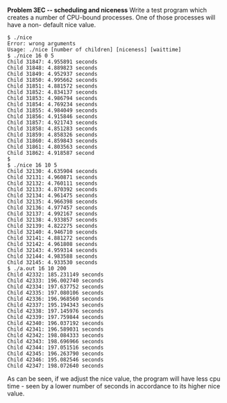 **Problem 3EC -- scheduling and niceness**
Write a test program which creates a number of CPU-bound processes. One of those processes will have a non-
default nice value.

```t
$ ./nice
Error: wrong arguments
Usage: ./nice [number of children] [niceness] [waittime]
$ ./nice 16 0 5
Child 31847: 4.955891 seconds
Child 31848: 4.889823 seconds
Child 31849: 4.952937 seconds
Child 31850: 4.995662 seconds
Child 31851: 4.881572 seconds
Child 31852: 4.834137 seconds
Child 31853: 4.986794 seconds
Child 31854: 4.769234 seconds
Child 31855: 4.984049 seconds
Child 31856: 4.915846 seconds
Child 31857: 4.921743 seconds
Child 31858: 4.851283 seconds
Child 31859: 4.858326 seconds
Child 31860: 4.859843 seconds
Child 31861: 4.803563 seconds
Child 31862: 4.918587 second
$
$ ./nice 16 10 5
Child 32130: 4.635904 seconds
Child 32131: 4.960871 seconds
Child 32132: 4.760111 seconds
Child 32133: 4.870392 seconds
Child 32134: 4.961475 seconds
Child 32135: 4.966398 seconds
Child 32136: 4.977457 seconds
Child 32137: 4.992167 seconds
Child 32138: 4.933857 seconds
Child 32139: 4.822275 seconds
Child 32140: 4.946710 seconds
Child 32141: 4.881272 seconds
Child 32142: 4.961808 seconds
Child 32143: 4.959314 seconds
Child 32144: 4.983588 seconds
Child 32145: 4.933530 seconds
$ ./a.out 16 10 200
Child 42332: 185.231149 seconds
Child 42333: 196.002740 seconds
Child 42334: 197.637752 seconds
Child 42335: 197.080106 seconds
Child 42336: 196.968560 seconds
Child 42337: 195.194343 seconds
Child 42338: 197.145976 seconds
Child 42339: 197.759844 seconds
Child 42340: 196.037192 seconds
Child 42341: 196.589031 seconds
Child 42342: 198.084333 seconds
Child 42343: 198.696966 seconds
Child 42344: 197.051516 seconds
Child 42345: 196.263790 seconds
Child 42346: 195.082546 seconds
Child 42347: 198.072640 seconds
```


As can be seen, if we adjust the nice value, the program will have less cpu time - seen by a lower number of seconds in accordance to its higher nice value. 